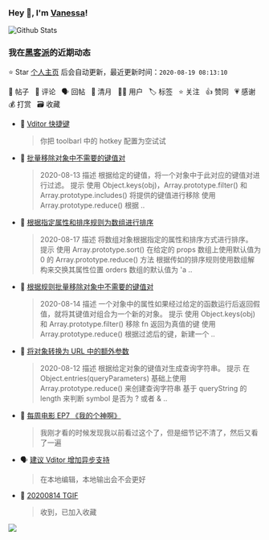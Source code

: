 ### Hey 👋, I'm [Vanessa](http://vanessa.b3log.org/)!

![Github Stats](https://github-readme-stats.vercel.app/api?username=Vanessa219&show_icons=true)

<!--events start -->

### 我在[黑客派](https://hacpai.com)的近期动态

⭐️ Star [个人主页](https://github.com/Vanessa219/Vanessa219) 后会自动更新，最近更新时间：`2020-08-19 08:13:10`

📝 帖子 &nbsp; 💬 评论 &nbsp; 🗣 回帖 &nbsp; 🌙 清月 &nbsp; 👨‍💻 用户 &nbsp; 🏷️ 标签 &nbsp; ⭐️ 关注 &nbsp; 👍 赞同 &nbsp; 💗 感谢 &nbsp; 💰 打赏 &nbsp; 🗃 收藏

* 💬 [Vditor 快捷键](https://hacpai.com/article/1582778815353/comment/1597748223631#comments)

  > 你把 toolbarl 中的 hotkey 配置为空试试
* 📝 [批量移除对象中不需要的键值对](https://hacpai.com/article/1597627770802)

  > 2020-08-13 描述 根据给定的键值，将一个对象中于此对应的键值对进行过滤。 提示 使用 Object.keys(obj)，Array.prototype.filter() 和 Array.prototype.includes() 将提供的键值进行移除 使用 Array.prototype.reduce() 根据 ..
* 📝 [根据指定属性和排序规则为数组进行排序](https://hacpai.com/article/1597626157006)

  > 2020-08-17 描述 将数组对象根据指定的属性和排序方式进行排序。 提示 使用 Array.prototype.sort() 在给定的 props 数组上使用默认值为 0 的 Array.prototype.reduce() 方法 根据传如的排序规则使用数组解构来交换其属性位置 orders 数组的默认值为 'a ..
* 📝 [根据规则批量移除对象中不需要的键值对](https://hacpai.com/article/1597625046480)

  > 2020-08-14 描述 一个对象中的属性如果经过给定的函数运行后返回假值，就将其键值对组合为一个新的对象。 提示 使用 Object.keys(obj) 和 Array.prototype.filter() 移除 fn 返回为真值的键 使用 Array.prototype.reduce() 根据过滤后的键，新建一个 ..
* 📝 [将对象转换为 URL 中的额外参数](https://hacpai.com/article/1597623276913)

  > 2020-08-12 描述 根据给定对象的键值对生成查询字符串。 提示 在 Object.entries(queryParameters) 基础上使用 Array.prototype.reduce() 来创建查询字符串 基于 queryString 的 length 来判断 symbol 是否为 ? 或者 &amp;  ..
* 💬 [每周电影 EP7 《我的个神啊》](https://hacpai.com/article/1580281892102/comment/1597498097504#comments)

  > 我刚才看的时候发现我以前看过这个了，但是细节记不清了，然后又看了一遍
* 🗣 [建议 Vditor 增加异步支持](https://hacpai.com/article/1597299366927/comment/1597483537382#comments)

  > 在本地编辑，本地输出会不会更好
* 💬 [20200814 TGIF](https://hacpai.com/article/1597384522400/comment/1597459140055#comments)

  > 收到，已加入收藏


<!--events end -->

<a title="Hits" target="_blank" href="https://github.com/Vanessa219/Vanessa219"><img src="https://hits.b3log.org/Vanessa219/Vanessa219.svg"></a>
